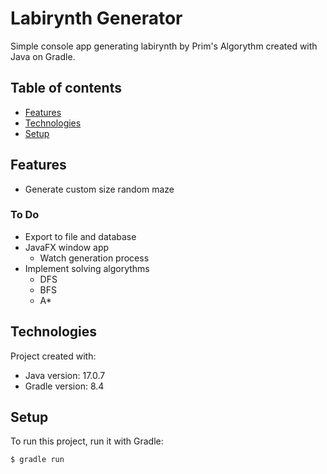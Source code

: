# Labirynth Generator
Simple console app generating labirynth by Prim's Algorythm created with Java on Gradle.

## Table of contents
* [Features](#features)
* [Technologies](#technologies)
* [Setup](#setup)

## Features
* Generate custom size random maze

### To Do
* Export to file and database
* JavaFX window app
  * Watch generation process
* Implement solving algorythms
  * DFS
  * BFS
  * A*

## Technologies
Project created with:
* Java version: 17.0.7
* Gradle version: 8.4

## Setup
To run this project, run it with Gradle:
```
$ gradle run
```
